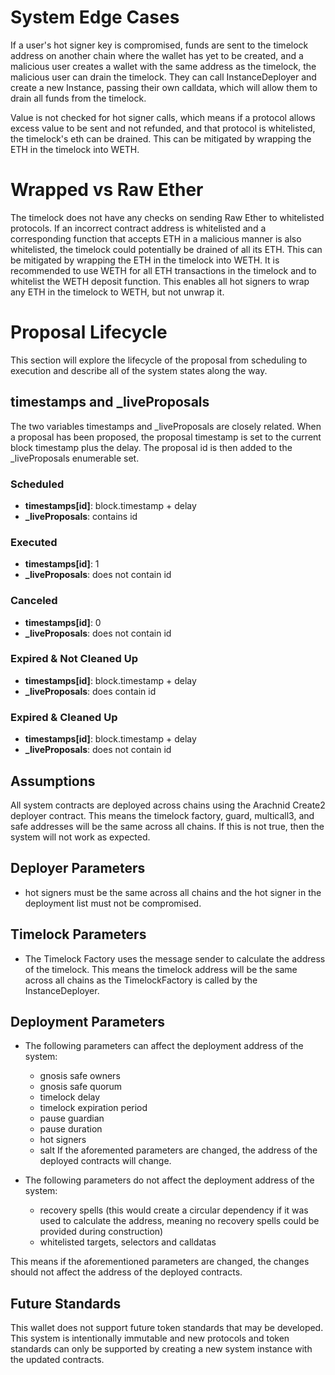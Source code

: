 # System Edge Cases

If a user's hot signer key is compromised, funds are sent to the timelock address on another chain where the wallet has yet to be created, and a malicious user creates a wallet with the same address as the timelock, the malicious user can drain the timelock. They can call InstanceDeployer and create a new Instance, passing their own calldata, which will allow them to drain all funds from the timelock.

Value is not checked for hot signer calls, which means if a protocol allows excess value to be sent and not refunded, and that protocol is whitelisted, the timelock's eth can be drained. This can be mitigated by wrapping the ETH in the timelock into WETH.

# Wrapped vs Raw Ether

The timelock does not have any checks on sending Raw Ether to whitelisted protocols. If an incorrect contract address is whitelisted and a corresponding function that accepts ETH in a malicious manner is also whitelisted, the timelock could potentially be drained of all its ETH. This can be mitigated by wrapping the ETH in the timelock into WETH. It is recommended to use WETH for all ETH transactions in the timelock and to whitelist the WETH deposit function. This enables all hot signers to wrap any ETH in the timelock to WETH, but not unwrap it.

# Proposal Lifecycle

This section will explore the lifecycle of the proposal from scheduling to execution and describe all of the system states along the way.

## timestamps and _liveProposals

The two variables timestamps and _liveProposals are closely related. When a proposal has been proposed, the proposal timestamp is set to the current block timestamp plus the delay. The proposal id is then added to the _liveProposals enumerable set.

### Scheduled
- **timestamps[id]**: block.timestamp + delay
- **_liveProposals**: contains id

### Executed
- **timestamps[id]**: 1
- **_liveProposals**: does not contain id

### Canceled
- **timestamps[id]**: 0
- **_liveProposals**: does not contain id

### Expired & Not Cleaned Up
- **timestamps[id]**: block.timestamp + delay
- **_liveProposals**: does contain id

### Expired & Cleaned Up
- **timestamps[id]**: block.timestamp + delay
- **_liveProposals**: does not contain id

## Assumptions

All system contracts are deployed across chains using the Arachnid Create2 deployer contract. This means the timelock factory, guard, multicall3, and safe addresses will be the same across all chains. If this is not true, then the system will not work as expected.


## Deployer Parameters
- hot signers must be the same across all chains and the hot signer in the deployment list must not be compromised.

## Timelock Parameters
- The Timelock Factory uses the message sender to calculate the address of the timelock. This means the timelock address will be the same across all chains as the TimelockFactory is called by the InstanceDeployer.

## Deployment Parameters
- The following parameters can affect the deployment address of the system:
  - gnosis safe owners
  - gnosis safe quorum
  - timelock delay
  - timelock expiration period
  - pause guardian
  - pause duration
  - hot signers
  - salt
If the aforemented parameters are changed, the address of the deployed contracts will change.

- The following parameters do not affect the deployment address of the system:
  - recovery spells (this would create a circular dependency if it was used to calculate the address, meaning no recovery spells could be provided during construction)
  - whitelisted targets, selectors and calldatas

This means if the aforementioned parameters are changed, the changes should not affect the address of the deployed contracts.

## Future Standards

This wallet does not support future token standards that may be developed. This system is intentionally immutable and new protocols and token standards can only be supported by creating a new system instance with the updated contracts.
